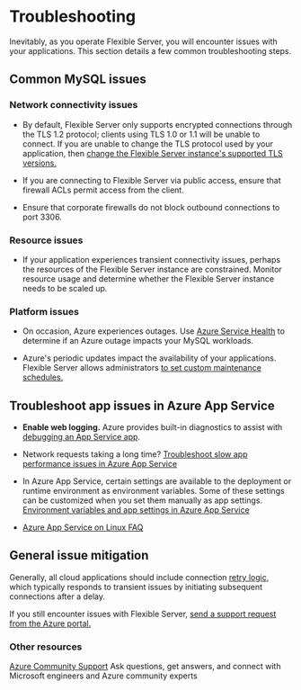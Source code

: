 # Troubleshooting

Inevitably, as you operate Flexible Server, you will encounter issues with your applications. This section details a few common troubleshooting steps.

## Common MySQL issues

### Network connectivity issues

- By default, Flexible Server only supports encrypted connections through the TLS 1.2 protocol; clients using TLS 1.0 or 1.1 will be unable to connect. If you are unable to change the TLS protocol used by your application, then [change the Flexible Server instance's supported TLS versions.](https://docs.microsoft.com/azure/mysql/flexible-server/how-to-connect-tls-ssl)

- If you are connecting to Flexible Server via public access, ensure that firewall ACLs permit access from the client.

- Ensure that corporate firewalls do not block outbound connections to port 3306.

### Resource issues

- If your application experiences transient connectivity issues, perhaps the resources of the Flexible Server instance are constrained. Monitor resource usage and determine whether the Flexible Server instance needs to be scaled up.

### Platform issues

- On occasion, Azure experiences outages. Use [Azure Service Health](https://azure.microsoft.com/features/service-health/) to determine if an Azure outage impacts your MySQL workloads.

- Azure's periodic updates impact the availability of your applications. Flexible Server allows administrators [to set custom maintenance schedules.](https://docs.microsoft.com/azure/mysql/flexible-server/concepts-maintenance)

## Troubleshoot app issues in Azure App Service

- **Enable web logging.** Azure provides built-in diagnostics to assist with [debugging an App Service app](https://docs.microsoft.com/en-us/azure/app-service/troubleshoot-diagnostic-logs).
- Network requests taking a long time? [Troubleshoot slow app performance issues in Azure App Service](https://docs.microsoft.com/en-us/azure/app-service/troubleshoot-performance-degradation)
- In Azure App Service, certain settings are available to the deployment or runtime environment as environment variables. Some of these settings can be customized when you set them manually as app settings.
[Environment variables and app settings in Azure App Service](https://docs.microsoft.com/azure/app-service/reference-app-settings?tabs=kudu%2Cdotnet)

- [Azure App Service on Linux FAQ](https://docs.microsoft.com/azure/app-service/faq-app-service-linux)

## General issue mitigation

Generally, all cloud applications should include connection [retry logic](https://docs.microsoft.com/azure/architecture/patterns/retry), which typically responds to transient issues by initiating subsequent connections after a delay.

If you still encounter issues with Flexible Server, [send a support request from the Azure portal.](https://portal.azure.com/#blade/Microsoft_Azure_Support/HelpAndSupportBlade/overview)

### Other resources

[Azure Community Support](https://azure.microsoft.com/support/community/) Ask questions, get answers, and connect with Microsoft engineers and Azure community experts
